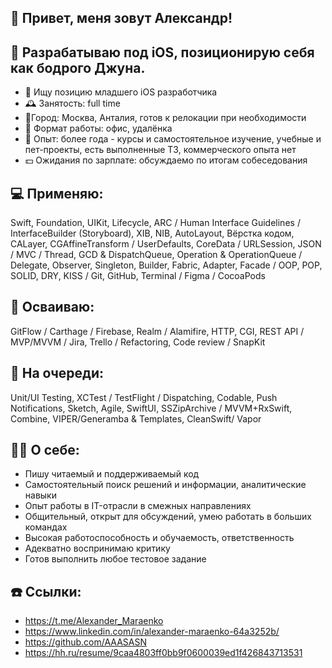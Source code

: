 ## 👋 Привет, меня зовут Александр!
## 🤔 Разрабатываю под iOS, позиционирую себя как бодрого Джуна. 
- 📱 Ищу позицию младшего iOS разработчика
- 🕰 Занятость:  full time
- 📍Город: Москва, Анталия, готов к релокации при необходимости
- 📅 Формат работы: офис, удалёнка
- 💪 Опыт: более года - курсы и самостоятельное изучение, учебные и пет-проекты, есть выполненные ТЗ, коммерческого опыта нет 
- 💵 Ожидания по зарплате: обсуждаемо по итогам собеседования

## 💻 Применяю:
Swift, Foundation, UIKit, Lifecycle, ARC / Human Interface Guidelines / InterfaceBuilder (Storyboard), XIB, NIB, AutoLayout, Вёрстка кодом, CALayer, CGAffineTransform / UserDefaults, CoreData / URLSession, JSON / MVC / Thread, GCD & DispatchQueue, Operation & OperationQueue / Delegate, Observer, Singleton, Builder, Fabric, Adapter, Facade / OOP, POP, SOLID, DRY, KISS / Git, GitHub, Terminal / Figma / CocoaPods

## 🌱 Осваиваю:
GitFlow / Carthage / Firebase, Realm / Alamifire, HTTP, CGI, REST API / MVP/MVVM / Jira, Trello / Refactoring, Code review / SnapKit

## 🔭 На очереди:
Unit/UI Testing, XCTest / TestFlight / Dispatching, Codable, Push Notifications, Sketch, Agile, SwiftUI, SSZipArchive / MVVM+RxSwift, Combine, VIPER/Generamba & Templates, CleanSwift/ Vapor

## 👨‍💻 О себе:
- Пишу читаемый и поддерживаемый код
- Самостоятельный поиск решений и информации, аналитические навыки
- Опыт работы в IT-отрасли в смежных направлениях
- Общительный, открыт для обсуждений, умею работать в больших командах
- Высокая работоспособность и обучаемость, ответственность
- Адекватно воспринимаю критику
- Готов выполнить любое тестовое задание

## ☎️ Ссылки:
- https://t.me/Alexander_Maraenko
- https://www.linkedin.com/in/alexander-maraenko-64a3252b/
- https://github.com/AAASASN
- https://hh.ru/resume/9caa4803ff0bb9f0600039ed1f426843713531
